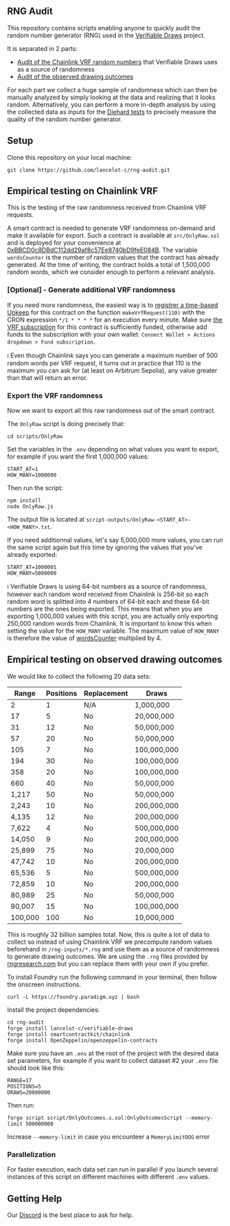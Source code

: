 ## RNG Audit

This repository contains scripts enabling anyone to quickly audit the random number generator (RNG) used in the [Verifiable Draws](https://github.com/lancelot-c/verifiable-draws) project.

It is separated in 2 parts:
- [Audit of the Chainlink VRF random numbers](https://github.com/lancelot-c/rng-audit?tab=readme-ov-file#empirical-testing-on-chainlink-vrf) that Verifiable Draws uses as a source of randomness
- [Audit of the observed drawing outcomes](https://github.com/lancelot-c/rng-audit?tab=readme-ov-file#empirical-testing-on-observed-drawing-outcomes)

For each part we collect a huge sample of randomness which can then be manually analyzed by simply looking at the data and realizing that it looks random. Alternatively, you can perform a more in-depth analysis by using the collected data as inputs for the [Diehard tests](https://en.wikipedia.org/wiki/Diehard_tests) to precisely measure the quality of the random number generator.

## Setup

Clone this repository on your local machine:
```shell
git clone https://github.com/lancelot-c/rng-audit.git
```

## Empirical testing on Chainlink VRF

This is the testing of the raw randomness received from Chainlink VRF requests.

A smart contract is needed to generate VRF randomness on-demand and make it available for export.
Such a contract is available at `src/OnlyRaw.sol` and is deployed for your convenience at [0xBBCD0c8DBdC112dd29af8c57Ee8740bD9feE084B](https://sepolia.arbiscan.io/address/0xBBCD0c8DBdC112dd29af8c57Ee8740bD9feE084B#code). The variable `wordsCounter` is the number of random values that the contract has already generated. At the time of writing, the contract holds a total of 1,500,000 random words, which we consider enough to perform a relevant analysis.

### [Optional] - Generate additional VRF randomness

If you need more randomness, the easiest way is to [registrer a time-based Upkeep](https://automation.chain.link/arbitrum-sepolia) for this contract on the function `makeVrfRequest(110)` with the CRON expression `*/1 * * * *` for an execution every minute. Make sure [the VRF subscription](https://vrf.chain.link/arbitrum-sepolia/88) for this contract is sufficiently funded, otherwise add funds to the subscription with your own wallet: `Connect Wallet > Actions dropdown > Fund subscription`.

ℹ️ Even though Chainlink says you can generate a maximum number of 500 random words per VRF request, it turns out in practice that 110 is the maximum you can ask for (at least on Arbitrum Sepolia), any value greater than that will return an error.

### Export the VRF randomness

Now we want to export all this raw randomness out of the smart contract.

The `OnlyRaw` script is doing precisely that:
```shell
cd scripts/OnlyRaw
```

Set the variables in the `.env` depending on what values you want to export, for example if you want the first 1,000,000 values:
```shell
START_AT=1
HOW_MANY=1000000
```

Then run the script:
```shell
npm install
node OnlyRaw.js
```

The output file is located at `script-outputs/OnlyRaw-<START_AT>-<HOW_MANY>.txt`.

If you need additionnal values, let's say 5,000,000 more values, you can run the same script again but this time by ignoring the values that you've already exported:
```shell
START_AT=1000001
HOW_MANY=5000000
```

ℹ️ Verifiable Draws is using 64-bit numbers as a source of randomness, however each random word received from Chainlink is 256-bit so each random word is splitted into 4 numbers of 64-bit each and these 64-bit numbers are the ones being exported. This means that when you are exporting 1,000,000 values with this script, you are actually only exporting 250,000 random words from Chainlink. It is important to know this when setting the value for the `HOW_MANY` variable. The maximum value of `HOW_MANY` is therefore the value of [wordsCounter](https://sepolia.arbiscan.io/address/0xbbcd0c8dbdc112dd29af8c57ee8740bd9fee084b#readContract#F4) multiplied by 4.

## Empirical testing on observed drawing outcomes

We would like to collect the following 20 data sets:

| **Range** | **Positions** | **Replacement** | **Draws**      |
|-----------|---------------|-----------------|----------------|
| 2         | 1             | N/A             |      1,000,000 |
| 17        | 5             | No              |    20,000,000  |
| 31        | 12            | No              |    50,000,000  |
| 57        | 20            | No              |    50,000,000  |
| 105       | 7             | No              |   100,000,000  |
| 194       | 30            | No              |   100,000,000  |
| 358       | 20            | No              |   100,000,000  |
| 660       | 40            | No              |    50,000,000  |
| 1,217     | 50            | No              |    50,000,000  |
| 2,243     | 10            | No              |   200,000,000  |
| 4,135     | 12            | No              |   200,000,000  |
| 7,622     | 4             | No              |   500,000,000  |
| 14,050    | 9             | No              |   200,000,000  |
| 25,899    | 75            | No              |    20,000,000  |
| 47,742    | 10            | No              |   200,000,000  |
| 65,536    | 5             | No              |   500,000,000  |
| 72,859    | 10            | No              |   200,000,000  |
| 80,989    | 25            | No              |    50,000,000  |
| 90,007    | 15            | No              |   100,000,000  |
| 100,000   | 100           | No              |    10,000,000  |

This is roughly 32 billion samples total. Now, this is quite a lot of data to collect so instead of using Chainlink VRF we precompute random values beforehand in `/rng-inputs/*.rng` and use them as a source of randomness to generate drawing outcomes. We are using the `.rng` files provided by [rngresearch.com](https://www.rngresearch.com/download/) but you can replace them with your own if you prefer.


To install Foundry run the following command in your terminal, then follow the onscreen instructions.
```shell
curl -L https://foundry.paradigm.xyz | bash
```

Install the project dependencies:
```shell
cd rng-audit
forge install lancelot-c/verifiable-draws
forge install smartcontractkit/chainlink
forge install OpenZeppelin/openzeppelin-contracts
```

Make sure you have an `.env` at the root of the project with the desired data set parameters, for example if you want to collect dataset #2 your `.env` file should look like this:
```
RANGE=17
POSITIONS=5
DRAWS=20000000
```

Then run:
```shell
forge script script/OnlyOutcomes.s.sol:OnlyOutcomesScript --memory-limit 500000000
```

Increase `--memory-limit` in case you encounteer a `MemoryLimitOOG` error

### Parallelization

For faster execution, each data set can run in parallel if you launch several instances of this script on different machines with different `.env` values.


## Getting Help

Our [Discord](https://discord.gg/UTcNWAZ9) is the best place to ask for help.

